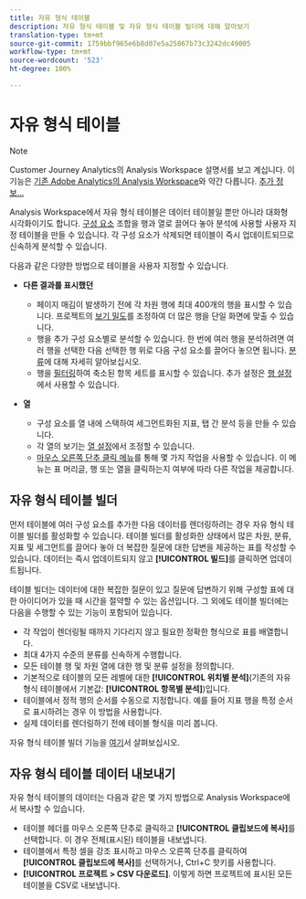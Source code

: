 ```yaml
---
title: 자유 형식 테이블
description: 자유 형식 테이블 및 자유 형식 테이블 빌더에 대해 알아보기
translation-type: tm+mt
source-git-commit: 1759bbf965e6b8d07e5a25867b73c3242dc49005
workflow-type: tm+mt
source-wordcount: '523'
ht-degree: 100%

---
```



# 자유 형식 테이블

>[!NOTE]
>
>Customer Journey Analytics의 Analysis Workspace 설명서를 보고 계십니다. 이 기능은 [기존 Adobe Analytics의 Analysis Workspace](https://docs.adobe.com/content/help/ko-KR/analytics/analyze/analysis-workspace/home.html)와 약간 다릅니다. [추가 정보...](/help/getting-started/cja-aa.md)

Analysis Workspace에서 자유 형식 테이블은 데이터 테이블일 뿐만 아니라 대화형 시각화이기도 합니다. [구성 요소](/help/components/overview.md) 조합을 행과 열로 끌어다 놓아 분석에 사용할 사용자 지정 테이블을 만들 수 있습니다. 각 구성 요소가 삭제되면 테이블이 즉시 업데이트되므로 신속하게 분석할 수 있습니다.

다음과 같은 다양한 방법으로 테이블을 사용자 지정할 수 있습니다.

* **다른 결과를 표시했던**
   * 페이지 매김이 발생하기 전에 각 차원 행에 최대 400개의 행을 표시할 수 있습니다. 프로젝트의 [보기 밀도](/help/analysis-workspace/build-workspace-project/view-density.md)를 조정하여 더 많은 행을 단일 화면에 맞출 수 있습니다.
   * 행을 추가 구성 요소별로 분석할 수 있습니다. 한 번에 여러 행을 분석하려면 여러 행을 선택한 다음 선택한 행 위로 다음 구성 요소를 끌어다 놓으면 됩니다. [분류](/help/components/dimensions/t-breakdown-fa.md)에 대해 자세히 알아보십시오.
   * 행을 [필터링](/help/analysis-workspace/visualizations/freeform-table/pagination-filtering-sorting.md)하여 축소된 항목 세트를 표시할 수 있습니다. 추가 설정은 [행 설정](/help/analysis-workspace/visualizations/freeform-table/column-row-settings/table-settings.md)에서 사용할 수 있습니다.

* **열**
   * 구성 요소를 열 내에 스택하여 세그먼트화된 지표, 탭 간 분석 등을 만들 수 있습니다.
   * 각 열의 보기는 [열 설정](/help/analysis-workspace/visualizations/freeform-table/column-row-settings/column-settings.md)에서 조정할 수 있습니다.
   * [마우스 오른쪽 단추 클릭 메뉴](https://docs.adobe.com/content/help/en/analytics-learn/tutorials/analysis-workspace/building-freeform-tables/using-the-right-click-menu.html)를 통해 몇 가지 작업을 사용할 수 있습니다. 이 메뉴는 표 머리글, 행 또는 열을 클릭하는지 여부에 따라 다른 작업을 제공합니다.

## 자유 형식 테이블 빌더

먼저 테이블에 여러 구성 요소를 추가한 다음 데이터를 렌더링하려는 경우 자유 형식 테이블 빌더를 활성화할 수 있습니다. 테이블 빌더를 활성화한 상태에서 많은 차원, 분류, 지표 및 세그먼트를 끌어다 놓아 더 복잡한 질문에 대한 답변을 제공하는 표를 작성할 수 있습니다. 데이터는 즉시 업데이트되지 않고 **[!UICONTROL 빌드]**&#x200B;를 클릭하면 업데이트됩니다.

테이블 빌더는 데이터에 대한 복잡한 질문이 있고 질문에 답변하기 위해 구성할 표에 대한 아이디어가 있을 때 시간을 절약할 수 있는 옵션입니다. 그 외에도 테이블 빌더에는 다음을 수행할 수 있는 기능이 포함되어 있습니다.

* 각 작업이 렌더링될 때까지 기다리지 않고 필요한 정확한 형식으로 표를 배열합니다.
* 최대 4가지 수준의 분류를 신속하게 수행합니다.
* 모든 테이블 행 및 차원 열에 대한 행 및 분류 설정을 정의합니다.
* 기본적으로 테이블의 모든 레벨에 대한 **[!UICONTROL 위치별 분석]**(기존의 자유 형식 테이블에서 기본값: **[!UICONTROL 항목별 분석]**)입니다.
* 테이블에서 정적 행의 순서를 수동으로 지정합니다. 예를 들어 지표 행을 특정 순서로 표시하려는 경우 이 방법을 사용합니다.
* 실제 데이터를 렌더링하기 전에 테이블 형식을 미리 봅니다.

자유 형식 테이블 빌더 기능을 [여기](https://youtu.be/GUMWiJAmMGI)서 살펴보십시오.

## 자유 형식 테이블 데이터 내보내기

자유 형식 테이블의 데이터는 다음과 같은 몇 가지 방법으로 Analysis Workspace에서 복사할 수 있습니다.

* 테이블 헤더를 마우스 오른쪽 단추로 클릭하고 **[!UICONTROL 클립보드에 복사]**&#x200B;를 선택합니다. 이 경우 전체(표시된) 테이블을 내보냅니다.
* 테이블에서 특정 셀을 강조 표시하고 마우스 오른쪽 단추를 클릭하여 **[!UICONTROL 클립보드에 복사]**&#x200B;를 선택하거나, Ctrl+C 핫키를 사용합니다.
* **[!UICONTROL 프로젝트 > CSV 다운로드]**. 이렇게 하면 프로젝트에 표시된 모든 테이블을 CSV로 내보냅니다.
